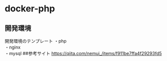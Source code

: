 # docker-php
## 開発環境
開発環境のテンプレート
・php<br>
・nginx<br>
・mysql
##参考サイト
https://qiita.com/nemui_/items/f911be7ffa4f29293fd5
